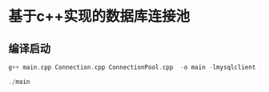 # 基于c++实现的数据库连接池

## 编译启动
```c++
g++ main.cpp Connection.cpp ConnectionPool.cpp  -o main -lmysqlclient -lpthread

./main
```
